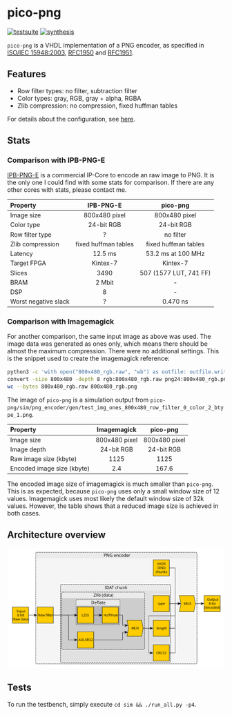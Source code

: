 # pico-png

[![testsuite](https://github.com/marph91/pico-png/workflows/tests/badge.svg)](https://github.com/marph91/pico-png/actions?query=workflow%3Atests)
[![synthesis](https://github.com/marph91/pico-png/workflows/synthesis/badge.svg)](https://github.com/marph91/pico-png/actions?query=workflow%3Asynthesis)

`pico-png` is a VHDL implementation of a PNG encoder, as specified in [ISO/IEC 15948:2003](https://www.w3.org/TR/2003/REC-PNG-20031110/), [RFC1950](https://www.ietf.org/rfc/rfc1950.txt) and [RFC1951](https://www.ietf.org/rfc/rfc1951.txt).

## Features

- Row filter types: no filter, subtraction filter
- Color types: gray, RGB, gray + alpha, RGBA
- Zlib compression: no compression, fixed huffman tables

For details about the configuration, see [here](doc/toplevel_interface.md).

## Stats

### Comparison with IPB-PNG-E

[IPB-PNG-E](https://ipbloq.files.wordpress.com/2017/09/ipb-png-e-pb.pdf) is a commercial IP-Core to encode an raw image to PNG. It is the only one I could find with some stats for comparison. If there are any other cores with stats, please contact me.

|Property|IPB-PNG-E|pico-png|
|:-|:-:|:-:|
|Image size|800x480 pixel|800x480 pixel|
|Color type|24-bit RGB|24-bit RGB|
|Row filter type|?|no filter|
|Zlib compression|fixed huffman tables|fixed huffman tables|
|Latency|12.5 ms|53.2 ms at 100 MHz|
|Target FPGA|Kintex-7|Kintex-7|
|Slices|3490|507 (1577 LUT, 741 FF)|
|BRAM|2 Mbit|-|
|DSP|8|-|
|Worst negative slack|?|0.470 ns|

### Comparison with Imagemagick

For another comparison, the same input image as above was used. The image data was generated as ones only, which means there should be almost the maximum compression. There were no additional settings. This is the snippet used to create the imagemagick reference:
```bash
python3 -c 'with open("800x480_rgb.raw", "wb") as outfile: outfile.write(bytes([1]*800*480*3))'
convert -size 800x480 -depth 8 rgb:800x480_rgb.raw png24:800x480_rgb.png
wc --bytes 800x480_rgb.raw 800x480_rgb.png
```

The image of `pico-png` is a simulation output from `pico-png/sim/png_encoder/gen/test_img_ones_800x480_row_filter_0_color_2_btype_1.png`.

|Property|Imagemagick|pico-png|
|:-|:-:|:-:|
|Image size|800x480 pixel|800x480 pixel|
|Image depth|24-bit RGB|24-bit RGB|
|Raw image size (kbyte)|1125|1125|
|Encoded image size (kbyte)|2.4|167.6|

The encoded image size of imagemagick is much smaller than `pico-png`. This is as expected, because `pico-png` uses only a small window size of 12 values. Imagemagick uses most likely the default window size of 32k values. However, the table shows that a reduced image size is achieved in both cases.

## Architecture overview

![architecture_overview](doc/images/overview.svg)

## Tests

To run the testbench, simply execute `cd sim && ./run_all.py -p4`.

